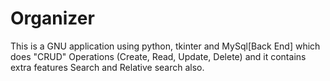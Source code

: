 # Organizer
This is a GNU application using python, tkinter and MySql[Back End] which does "CRUD" Operations (Create, Read, Update, Delete) and it contains extra features Search and Relative search also. 

